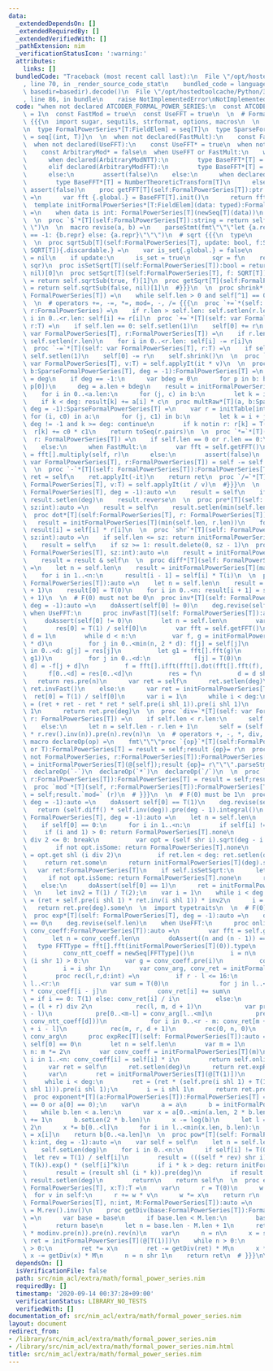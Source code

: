 ```yaml
---
data:
  _extendedDependsOn: []
  _extendedRequiredBy: []
  _extendedVerifiedWith: []
  _pathExtension: nim
  _verificationStatusIcon: ':warning:'
  attributes:
    links: []
  bundledCode: "Traceback (most recent call last):\n  File \"/opt/hostedtoolcache/Python/3.8.5/x64/lib/python3.8/site-packages/onlinejudge_verify/documentation/build.py\"\
    , line 70, in _render_source_code_stat\n    bundled_code = language.bundle(stat.path,\
    \ basedir=basedir).decode()\n  File \"/opt/hostedtoolcache/Python/3.8.5/x64/lib/python3.8/site-packages/onlinejudge_verify/languages/nim.py\"\
    , line 86, in bundle\n    raise NotImplementedError\nNotImplementedError\n"
  code: "when not declared ATCODER_FORMAL_POWER_SERIES:\n  const ATCODER_FORMAL_POWER_SERIES*\
    \ = 1\n  const FastMod = true\n  const UseFFT = true\n  \n  # FormalPowerSeries\
    \ {{{\n  import sugar, sequtils, strformat, options, macros\n  \n  import /src/nim_acl/extra/math/element_concepts\n\
    \n  type FormalPowerSeries*[T:FieldElem] = seq[T]\n  type SparseFormalPowerSeries*[T:FieldElem]\
    \ = seq[(int, T)]\n  \n  when not declared(FastMult):\n    const FastMult* = true\n\
    \  when not declared(UseFFT):\n    const UseFFT* = true\n  when not declared(ArbitraryMod):\n\
    \    const ArbitraryMod* = false\n  when UseFFT or FastMult:\n    when ArbitraryMod:\n\
    \      when declared(ArbitraryModNTT):\n        type BaseFFT*[T] = ArbitraryModNTT[T]\n\
    \      elif declared(ArbitraryModFFT):\n        type BaseFFT*[T] = ArbitraryModFFT[T]\n\
    \      else:\n        assert(false)\n    else:\n      when declared(NumberTheoreticTransform):\n\
    \        type BaseFFT*[T] = NumberTheoreticTransform[T]\n      else:\n       \
    \ assert(false)\n    proc getFFT[T](self:FormalPowerSeries[T]):ptr BaseFFT[T]\
    \ =\n      var fft {.global.} = BaseFFT[T].init()\n      return fft.addr\n  \n\
    \  template initFormalPowerSeries*[T:FieldElem](data: typed):FormalPowerSeries[T]\
    \ =\n    when data is int: FormalPowerSeries[T](newSeq[T](data))\n    else: data.mapIt(T(it))\n\
    \  \n  proc `$`*[T](self:FormalPowerSeries[T]):string = return self.mapIt($it).join(\"\
    \ \")\n  \n  macro revise(a, b) =\n    parseStmt(fmt\"\"\"let {a.repr} = if {a.repr}\
    \ == -1: {b.repr} else: {a.repr}\"\"\")\n  # sqrt {{{\n  type\n    SQRT[T] = proc(t:T):Option[T]\n\
    \  \n  proc sqrtSub[T](self:FormalPowerSeries[T], update: bool, f:SQRT[T]):(bool,\
    \ SQRT[T]){.discardable.} =\n    var is_set{.global.} = false\n    var sqr{.global.}:SQRT[T]\
    \ = nil\n    if update:\n      is_set = true\n      sqr = f\n    return (is_set,\
    \ sqr)\n  proc isSetSqrt[T](self:FormalPowerSeries[T]):bool = return self.sqrtSub(false,\
    \ nil)[0]\n  proc setSqrt[T](self:FormalPowerSeries[T], f: SQRT[T]):SQRT[T]{.discardable.}\
    \ = return self.sqrtSub(true, f)[1]\n  proc getSqrt[T](self:FormalPowerSeries[T]):SQRT[T]{.discardable.}\
    \ = return self.sqrtSub(false, nil)[1]\n  #}}}\n  \n  proc shrink*[T](self: var\
    \ FormalPowerSeries[T]) =\n    while self.len > 0 and self[^1] == 0: discard self.pop()\n\
    \  \n  # operators +=, -=, *=, mod=, -, /= {{{\n  proc `+=`*(self: var FormalPowerSeries,\
    \ r:FormalPowerSeries) =\n    if r.len > self.len: self.setlen(r.len)\n    for\
    \ i in 0..<r.len: self[i] += r[i]\n  proc `+=`*[T](self: var FormalPowerSeries[T],\
    \ r:T) =\n    if self.len == 0: self.setlen(1)\n    self[0] += r\n  \n  proc `-=`*[T](self:\
    \ var FormalPowerSeries[T], r:FormalPowerSeries[T]) =\n    if r.len > self.len:\
    \ self.setlen(r.len)\n    for i in 0..<r.len: self[i] -= r[i]\n    self.shrink()\n\
    \  proc `-=`*[T](self: var FormalPowerSeries[T], r:T) =\n    if self.len == 0:\
    \ self.setlen(1)\n    self[0] -= r\n    self.shrink()\n  \n  proc `*=`*[T](self:\
    \ var FormalPowerSeries[T], v:T) = self.applyIt(it * v)\n  \n  proc multRaw*[T](a:FormalPowerSeries[T],\
    \ b:SparseFormalPowerSeries[T], deg = -1):FormalPowerSeries[T] =\n    var deg\
    \ = deg\n    if deg == -1:\n      var bdeg = 0\n      for p in b: bdeg = max(bdeg,\
    \ p[0])\n      deg = a.len + bdeg\n    result = initFormalPowerSeries[T](deg)\n\
    \    for i in 0..<a.len:\n      for (j, c) in b:\n        let k = i + j\n    \
    \    if k < deg: result[k] += a[i] * c\n  proc multRaw*[T](a, b:SparseFormalPowerSeries[T],\
    \ deg = -1):SparseFormalPowerSeries[T] =\n    var r = initTable[int,T]()\n   \
    \ for (i, c0) in a:\n      for (j, c1) in b:\n        let k = i + j\n        if\
    \ deg != -1 and k >= deg: continue\n        if k notin r: r[k] = T(0)\n      \
    \  r[k] += c0 * c1\n    return toSeq(r.pairs)\n  \n  proc `*=`*[T](self: var FormalPowerSeries[T],\
    \  r: FormalPowerSeries[T]) =\n    if self.len == 0 or r.len == 0:\n      self.setlen(0)\n\
    \    else:\n      when FastMult:\n        var fft = self.getFFT()\n        self\
    \ = fft[].multiply(self, r)\n      else:\n        assert(false)\n  \n  proc `mod=`*[T](self:\
    \ var FormalPowerSeries[T], r:FormalPowerSeries[T]) = self -= self div r * r\n\
    \  \n  proc `-`*[T](self: FormalPowerSeries[T]):FormalPowerSeries[T] =\n    var\
    \ ret = self\n    ret.applyIt(-it)\n    return ret\n  proc `/=`*[T](self: var\
    \ FormalPowerSeries[T], v:T) = self.applyIt(it / v)\n  #}}}\n  \n  \n  proc rev*[T](self:\
    \ FormalPowerSeries[T], deg = -1):auto =\n    result = self\n    if deg != -1:\
    \ result.setlen(deg)\n    result.reverse\n  \n  proc pre*[T](self: FormalPowerSeries[T],\
    \ sz:int):auto =\n    result = self\n    result.setlen(min(self.len, sz))\n  \n\
    \  proc dot*[T](self:FormalPowerSeries[T], r: FormalPowerSeries[T]):auto =\n \
    \   result = initFormalPowerSeries[T](min(self.len, r.len))\n    for i in 0..<result.len:\
    \ result[i] = self[i] * r[i]\n  \n  proc `shr`*[T](self: FormalPowerSeries[T],\
    \ sz:int):auto =\n    if self.len <= sz: return initFormalPowerSeries[T](0)\n\
    \    result = self\n    if sz >= 1: result.delete(0, sz - 1)\n  proc `shl`*[T](self:\
    \ FormalPowerSeries[T], sz:int):auto =\n    result = initFormalPowerSeries[T](sz)\n\
    \    result = result & self\n  \n  proc diff*[T](self: FormalPowerSeries[T]):auto\
    \ =\n    let n = self.len\n    result = initFormalPowerSeries[T](max(0, n - 1))\n\
    \    for i in 1..<n:\n      result[i - 1] = self[i] * T(i)\n  \n  proc integral*[T](self:\
    \ FormalPowerSeries[T]):auto =\n    let n = self.len\n    result = initFormalPowerSeries[T](n\
    \ + 1)\n    result[0] = T(0)\n    for i in 0..<n: result[i + 1] = self[i] / T(i\
    \ + 1)\n  \n  # F(0) must not be 0\n  proc inv*[T](self: FormalPowerSeries[T],\
    \ deg = -1):auto =\n    doAssert(self[0] != 0)\n    deg.revise(self.len)\n   \
    \ when UseFFT:\n      proc invFast[T](self: FormalPowerSeries[T]):auto =\n   \
    \     doAssert(self[0] != 0)\n        let n = self.len\n        var res = initFormalPowerSeries[T](1)\n\
    \        res[0] = T(1) / self[0]\n        var fft = self.getFFT()\n        var\
    \ d = 1\n        while d < n:\n          var f, g = initFormalPowerSeries[T](2\
    \ * d)\n          for j in 0..<min(n, 2 * d): f[j] = self[j]\n          for j\
    \ in 0..<d: g[j] = res[j]\n          let g1 = fft[].fft(g)\n          f = fft[].ifft(fft[].dot(fft[].fft(f),\
    \ g1))\n          for j in 0..<d:\n            f[j] = T(0)\n            f[j +\
    \ d] = -f[j + d]\n          f = fft[].ifft(fft[].dot(fft[].fft(f), g1))\n    \
    \      f[0..<d] = res[0..<d]\n          res = f\n          d = d shl 1\n     \
    \   return res.pre(n)\n      var ret = self\n      ret.setlen(deg)\n      return\
    \ ret.invFast()\n    else:\n      var ret = initFormalPowerSeries[T](1)\n    \
    \  ret[0] = T(1) / self[0]\n      var i = 1\n      while i < deg:\n        ret\
    \ = (ret + ret - ret * ret * self.pre(i shl 1)).pre(i shl 1)\n        i = i shl\
    \ 1\n      return ret.pre(deg)\n  \n  proc `div=`*[T](self: var FormalPowerSeries[T],\
    \ r: FormalPowerSeries[T]) =\n    if self.len < r.len:\n      self.setlen(0)\n\
    \    else:\n      let n = self.len - r.len + 1\n      self = (self.rev().pre(n)\
    \ * r.rev().inv(n)).pre(n).rev(n)\n  \n  # operators +, -, *, div, mod {{{\n \
    \ macro declareOp(op) =\n    fmt\"\"\"proc `{op}`*[T](self:FormalPowerSeries[T];r:FormalPowerSeries[T]\
    \ or T):FormalPowerSeries[T] = result = self;result {op}= r\n  proc `{op}`*[T](self:\
    \ not FormalPowerSeries, r:FormalPowerSeries[T]):FormalPowerSeries[T] = result\
    \ = initFormalPowerSeries[T](@[self]);result {op}= r\"\"\".parseStmt\n  \n  declareOp(`+`)\n\
    \  declareOp(`-`)\n  declareOp(`*`)\n  declareOp(`/`)\n  \n  proc `div`*[T](self,\
    \ r:FormalPowerSeries[T]):FormalPowerSeries[T] = result = self;result.`div=` (r)\n\
    \  proc `mod`*[T](self, r:FormalPowerSeries[T]):FormalPowerSeries[T] = result\
    \ = self;result.`mod=` (r)\n  # }}}\n  \n  # F(0) must be 1\n  proc log*[T](self:FormalPowerSeries[T],\
    \ deg = -1):auto =\n    doAssert self[0] == T(1)\n    deg.revise(self.len)\n \
    \   return (self.diff() * self.inv(deg)).pre(deg - 1).integral()\n  \n  proc sqrt*[T](self:\
    \ FormalPowerSeries[T], deg = -1):auto =\n    let n = self.len\n    deg.revise(n)\n\
    \    if self[0] == 0:\n      for i in 1..<n:\n        if self[i] != 0:\n     \
    \     if (i and 1) > 0: return FormalPowerSeries[T].none\n          if deg - i\
    \ div 2 <= 0: break\n          var opt = (self shr i).sqrt(deg - i div 2)\n  \
    \        if not opt.isSome: return FormalPowerSeries[T].none\n          var ret\
    \ = opt.get shl (i div 2)\n          if ret.len < deg: ret.setlen(deg)\n     \
    \     return ret.some\n      return initFormalPowerSeries[T](deg).some\n  \n \
    \   var ret:FormalPowerSeries[T]\n    if self.isSetSqrt:\n      let opt = self.getSqrt()(self[0])\n\
    \      if not opt.isSome: return FormalPowerSeries[T].none\n      ret = initFormalPowerSeries[T](@[T(opt.get)])\n\
    \    else:\n      doAssert(self[0] == 1)\n      ret = initFormalPowerSeries[T](@[T(1)])\n\
    \  \n    let inv2 = T(1) / T(2);\n    var i = 1\n    while i < deg:\n      ret\
    \ = (ret + self.pre(i shl 1) * ret.inv(i shl 1)) * inv2\n      i = i shl 1\n \
    \   return ret.pre(deg).some\n  \n  import typetraits\n  \n  # F(0) must be 0\n\
    \  proc exp*[T](self: FormalPowerSeries[T], deg = -1):auto =\n    doAssert self[0]\
    \ == 0\n    deg.revise(self.len)\n    when UseFFT:\n      proc onlineConvolutionExp[T](self,\
    \ conv_coeff:FormalPowerSeries[T]):auto =\n        var fft = self.getFFT()\n \
    \       let n = conv_coeff.len\n        doAssert((n and (n - 1)) == 0)\n     \
    \   type FFTType = fft[].fft(initFormalPowerSeries[T](0)).type\n        var\n\
    \          conv_ntt_coeff = newSeq[FFTType]()\n          i = n\n        while\
    \ (i shr 1) > 0:\n          var g = conv_coeff.pre(i)\n          conv_ntt_coeff.add(fft[].fft(g))\n\
    \          i = i shr 1\n        var conv_arg, conv_ret = initFormalPowerSeries[T](n)\n\
    \        proc rec(l,r,d:int) =\n          if r - l <= 16:\n            for i in\
    \ l..<r:\n              var sum = T(0)\n              for j in l..<i: sum += conv_arg[j]\
    \ * conv_coeff[i - j]\n              conv_ret[i] += sum\n              conv_arg[i]\
    \ = if i == 0: T(1) else: conv_ret[i] / i\n          else:\n            var m\
    \ = (l + r) div 2\n            rec(l, m, d + 1)\n            var pre = initFormalPowerSeries[T](r\
    \ - l)\n            pre[0..<m-l] = conv_arg[l..<m]\n            pre = fft[].ifft(fft[].dot(fft[].fft(pre),\
    \ conv_ntt_coeff[d]))\n            for i in 0..<r - m: conv_ret[m + i] += pre[m\
    \ + i - l]\n            rec(m, r, d + 1)\n        rec(0, n, 0)\n        return\
    \ conv_arg\n      proc expRec[T](self: FormalPowerSeries[T]):auto =\n        doAssert\
    \ self[0] == 0\n        let n = self.len\n        var m = 1\n        while m <\
    \ n: m *= 2\n        var conv_coeff = initFormalPowerSeries[T](m)\n        for\
    \ i in 1..<n: conv_coeff[i] = self[i] * i\n        return self.onlineConvolutionExp(conv_coeff).pre(n)\n\
    \      var ret = self\n      ret.setlen(deg)\n      return ret.expRec()\n    else:\n\
    \      var\n        ret = initFormalPowerSeries[T](@[T(1)])\n        i = 1\n \
    \     while i < deg:\n        ret = (ret * (self.pre(i shl 1) + T(1) - ret.log(i\
    \ shl 1))).pre(i shl 1);\n        i = i shl 1\n      return ret.pre(deg)\n  \n\
    \  proc exponent*[T](a:FormalPowerSeries[T]):FormalPowerSeries[T] =\n    assert(a.len\
    \ == 0 or a[0] == 0);\n    var\n      a = a\n      b = initFormalPowerSeries[T]([1])\n\
    \    while b.len < a.len:\n      var x = a[0..<min(a.len, 2 * b.len)]\n      x[0]\
    \ += 1\n      b.setLen(2 * b.len)\n      x -= log(b)\n      let l = b.len div\
    \ 2\n      x *= b[0..<l]\n      for i in l..<min(x.len, b.len):\n        b[i]\
    \ = x[i]\n    return b[0..<a.len]\n  \n  proc pow*[T](self: FormalPowerSeries[T],\
    \ k:int, deg = -1):auto =\n    var self = self\n    let n = self.len\n    deg.revise(n)\n\
    \    self.setLen(deg)\n    for i in 0..<n:\n      if self[i] != T(0):\n      \
    \  let rev = T(1) / self[i]\n        result = (((self * rev) shr i).log(deg) *\
    \ T(k)).exp() * (self[i]^k)\n        if i * k > deg: return initFormalPowerSeries[T](deg)\n\
    \        result = (result shl (i * k)).pre(deg)\n        if result.len < deg:\
    \ result.setlen(deg)\n        return\n    return self\n  \n  proc eval*[T](self:\
    \ FormalPowerSeries[T], x:T):T =\n    var\n      r = T(0)\n      w = T(1)\n  \
    \  for v in self:\n      r += w * v\n      w *= x\n    return r\n  \n  proc powMod*[T](self:\
    \ FormalPowerSeries[T], n:int, M:FormalPowerSeries[T]):auto =\n    let modinv\
    \ = M.rev().inv()\n    proc getDiv(base:FormalPowerSeries[T]):FormalPowerSeries[T]\
    \ =\n      var base = base\n      if base.len < M.len:\n        base.setlen(0)\n\
    \        return base\n      let n = base.len - M.len + 1\n      return (base.rev().pre(n)\
    \ * modinv.pre(n)).pre(n).rev(n)\n    var\n      n = n\n      x = self\n     \
    \ ret = initFormalPowerSeries[T](@[T(1)])\n    while n > 0:\n      if (n and 1)\
    \ > 0:\n        ret *= x\n        ret -= getDiv(ret) * M\n      x *= x\n     \
    \ x -= getDiv(x) * M\n      n = n shr 1\n    return ret\n  # }}}\n\n"
  dependsOn: []
  isVerificationFile: false
  path: src/nim_acl/extra/math/formal_power_series.nim
  requiredBy: []
  timestamp: '2020-09-14 00:37:28+09:00'
  verificationStatus: LIBRARY_NO_TESTS
  verifiedWith: []
documentation_of: src/nim_acl/extra/math/formal_power_series.nim
layout: document
redirect_from:
- /library/src/nim_acl/extra/math/formal_power_series.nim
- /library/src/nim_acl/extra/math/formal_power_series.nim.html
title: src/nim_acl/extra/math/formal_power_series.nim
---
```

